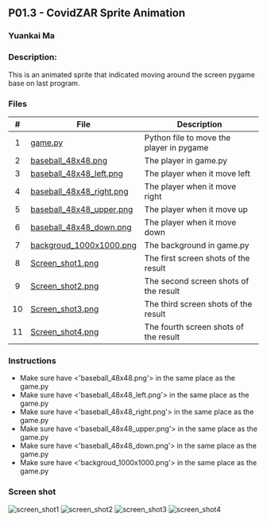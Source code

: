 ## P01.3 - CovidZAR Sprite Animation
### Yuankai Ma
### Description:

This is an animated sprite that indicated moving around the screen pygame base on last program.

### Files

|   #   | File            | Description                                        |
| :---: | --------------- | -------------------------------------------------- |
| 1 | <a href="https://github.com/Kyrie-Ma/4443-2D-PyGame-Ma/blob/master/Assignments/P01.3/game.py" > game.py | Python file to move the player in pygame |
| 2 | <a href="https://github.com/Kyrie-Ma/4443-2D-PyGame-Ma/blob/master/Assignments/P01.3/baseball_48x48.png" > baseball_48x48.png|The player in game.py |
| 3 | <a href="https://github.com/Kyrie-Ma/4443-2D-PyGame-Ma/blob/master/Assignments/P01.3/baseball_48x48_left.png" > baseball_48x48_left.png|The player when it move left|
| 4 | <a href="https://github.com/Kyrie-Ma/4443-2D-PyGame-Ma/blob/master/Assignments/P01.3/baseball_48x48_right.png" > baseball_48x48_right.png|The player when it move right|
| 5 | <a href="https://github.com/Kyrie-Ma/4443-2D-PyGame-Ma/blob/master/Assignments/P01.3/baseball_48x48_upper.png" > baseball_48x48_upper.png|The player when it move up|
| 6 | <a href="https://github.com/Kyrie-Ma/4443-2D-PyGame-Ma/blob/master/Assignments/P01.3/baseball_48x48_down.png" > baseball_48x48_down.png|The player when it move down|
| 7 | <a href="https://github.com/Kyrie-Ma/4443-2D-PyGame-Ma/blob/master/Assignments/P01.3/backgroud_1000x1000.png" > backgroud_1000x1000.png|The background in game.py|
| 8 | <a href="https://github.com/Kyrie-Ma/4443-2D-PyGame-Ma/blob/master/Assignments/P01.3/screen_shot1.png" > Screen_shot1.png|The first screen shots of the result|
| 9 | <a href="https://github.com/Kyrie-Ma/4443-2D-PyGame-Ma/blob/master/Assignments/P01.3/screen_shot2.png" > Screen_shot2.png|The second screen shots of the result|
| 10 | <a href="https://github.com/Kyrie-Ma/4443-2D-PyGame-Ma/blob/master/Assignments/P01.3/screen_shot3.png" > Screen_shot3.png|The third screen shots of the result|
| 11 | <a href="https://github.com/Kyrie-Ma/4443-2D-PyGame-Ma/blob/master/Assignments/P01.3/screen_shot4.png" > Screen_shot4.png|The fourth screen shots of the result|  

### Instructions

- Make sure have <'baseball_48x48.png'> in the same place as the game.py
- Make sure have <'baseball_48x48_left.png'> in the same place as the game.py
- Make sure have <'baseball_48x48_right.png'> in the same place as the game.py
- Make sure have <'baseball_48x48_upper.png'> in the same place as the game.py
- Make sure have <'baseball_48x48_down.png'> in the same place as the game.py
- Make sure have <'backgroud_1000x1000.png'> in the same place as the game.py


### Screen shot
![screen_shot1](https://user-images.githubusercontent.com/60235679/88501180-55350600-cf90-11ea-8629-6975ae6dc285.png)
![screen_shot2](https://user-images.githubusercontent.com/60235679/88501183-55cd9c80-cf90-11ea-92ed-4eaf4aff922e.png)
![screen_shot3](https://user-images.githubusercontent.com/60235679/88501184-56663300-cf90-11ea-85fd-79910ac2dc93.png)
![screen_shot4](https://user-images.githubusercontent.com/60235679/88501186-56fec980-cf90-11ea-9b0c-7b5eecd34a9e.png)
